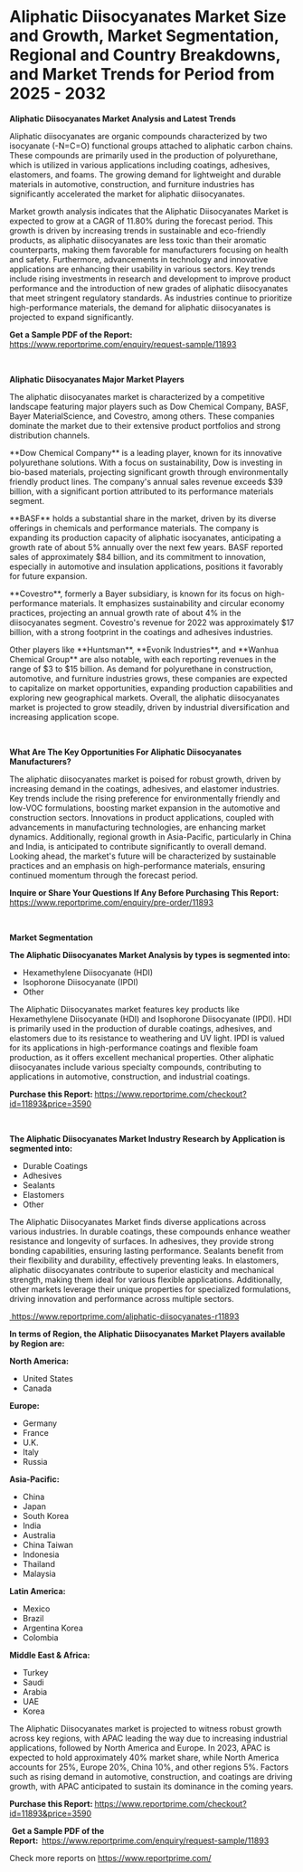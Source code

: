 <p><h1>Aliphatic Diisocyanates Market Size and Growth, Market Segmentation, Regional and Country Breakdowns, and Market Trends for Period from 2025 -  2032</h1></p><p><strong>Aliphatic Diisocyanates Market Analysis and Latest Trends</strong></p>
<p><p>Aliphatic diisocyanates are organic compounds characterized by two isocyanate (-N=C=O) functional groups attached to aliphatic carbon chains. These compounds are primarily used in the production of polyurethane, which is utilized in various applications including coatings, adhesives, elastomers, and foams. The growing demand for lightweight and durable materials in automotive, construction, and furniture industries has significantly accelerated the market for aliphatic diisocyanates.</p><p>Market growth analysis indicates that the Aliphatic Diisocyanates Market is expected to grow at a CAGR of 11.80% during the forecast period. This growth is driven by increasing trends in sustainable and eco-friendly products, as aliphatic diisocyanates are less toxic than their aromatic counterparts, making them favorable for manufacturers focusing on health and safety. Furthermore, advancements in technology and innovative applications are enhancing their usability in various sectors. Key trends include rising investments in research and development to improve product performance and the introduction of new grades of aliphatic diisocyanates that meet stringent regulatory standards. As industries continue to prioritize high-performance materials, the demand for aliphatic diisocyanates is projected to expand significantly.</p></p>
<p><strong>Get a Sample PDF of the Report:&nbsp;</strong> <a href="https://www.reportprime.com/enquiry/request-sample/11893?utm_campaign=2242&utm_medium=2&utm_source=Github&utm_content=ia&utm_term=17032025&utm_id=aliphatic-diisocyanates">https://www.reportprime.com/enquiry/request-sample/11893</a></p>
<p>&nbsp;</p>
<p><strong>Aliphatic Diisocyanates Major Market Players</strong></p>
<p><p>The aliphatic diisocyanates market is characterized by a competitive landscape featuring major players such as Dow Chemical Company, BASF, Bayer MaterialScience, and Covestro, among others. These companies dominate the market due to their extensive product portfolios and strong distribution channels.</p><p>**Dow Chemical Company** is a leading player, known for its innovative polyurethane solutions. With a focus on sustainability, Dow is investing in bio-based materials, projecting significant growth through environmentally friendly product lines. The company's annual sales revenue exceeds $39 billion, with a significant portion attributed to its performance materials segment.</p><p>**BASF** holds a substantial share in the market, driven by its diverse offerings in chemicals and performance materials. The company is expanding its production capacity of aliphatic isocyanates, anticipating a growth rate of about 5% annually over the next few years. BASF reported sales of approximately $84 billion, and its commitment to innovation, especially in automotive and insulation applications, positions it favorably for future expansion.</p><p>**Covestro**, formerly a Bayer subsidiary, is known for its focus on high-performance materials. It emphasizes sustainability and circular economy practices, projecting an annual growth rate of about 4% in the diisocyanates segment. Covestro's revenue for 2022 was approximately $17 billion, with a strong footprint in the coatings and adhesives industries.</p><p>Other players like **Huntsman**, **Evonik Industries**, and **Wanhua Chemical Group** are also notable, with each reporting revenues in the range of $3 to $15 billion. As demand for polyurethane in construction, automotive, and furniture industries grows, these companies are expected to capitalize on market opportunities, expanding production capabilities and exploring new geographical markets. Overall, the aliphatic diisocyanates market is projected to grow steadily, driven by industrial diversification and increasing application scope.</p></p>
<p>&nbsp;</p>
<p><strong>What Are The Key Opportunities For Aliphatic Diisocyanates Manufacturers?</strong></p>
<p><p>The aliphatic diisocyanates market is poised for robust growth, driven by increasing demand in the coatings, adhesives, and elastomer industries. Key trends include the rising preference for environmentally friendly and low-VOC formulations, boosting market expansion in the automotive and construction sectors. Innovations in product applications, coupled with advancements in manufacturing technologies, are enhancing market dynamics. Additionally, regional growth in Asia-Pacific, particularly in China and India, is anticipated to contribute significantly to overall demand. Looking ahead, the market's future will be characterized by sustainable practices and an emphasis on high-performance materials, ensuring continued momentum through the forecast period.</p></p>
<p><strong>Inquire or Share Your Questions If Any Before Purchasing This Report:</strong> <a href="https://www.reportprime.com/enquiry/pre-order/11893?utm_campaign=2242&utm_medium=2&utm_source=Github&utm_content=ia&utm_term=17032025&utm_id=aliphatic-diisocyanates">https://www.reportprime.com/enquiry/pre-order/11893</a></p>
<p>&nbsp;</p>
<p><strong>Market Segmentation</strong></p>
<p><strong>The Aliphatic Diisocyanates Market Analysis by types is segmented into:</strong></p>
<p><ul><li>Hexamethylene Diisocyanate (HDI)</li><li>Isophorone Diisocyanate (IPDI)</li><li>Other</li></ul></p>
<p><p>The Aliphatic Diisocyanates market features key products like Hexamethylene Diisocyanate (HDI) and Isophorone Diisocyanate (IPDI). HDI is primarily used in the production of durable coatings, adhesives, and elastomers due to its resistance to weathering and UV light. IPDI is valued for its applications in high-performance coatings and flexible foam production, as it offers excellent mechanical properties. Other aliphatic diisocyanates include various specialty compounds, contributing to applications in automotive, construction, and industrial coatings.</p></p>
<p><strong>Purchase this Report:&nbsp;</strong><a href="https://www.reportprime.com/checkout?id=11893&price=3590&utm_campaign=2242&utm_medium=2&utm_source=Github&utm_content=ia&utm_term=17032025&utm_id=aliphatic-diisocyanates">https://www.reportprime.com/checkout?id=11893&price=3590</a></p>
<p>&nbsp;</p>
<p><strong>The Aliphatic Diisocyanates Market Industry Research by Application is segmented into:</strong></p>
<p><ul><li>Durable Coatings</li><li>Adhesives</li><li>Sealants</li><li>Elastomers</li><li>Other</li></ul></p>
<p><p>The Aliphatic Diisocyanates Market finds diverse applications across various industries. In durable coatings, these compounds enhance weather resistance and longevity of surfaces. In adhesives, they provide strong bonding capabilities, ensuring lasting performance. Sealants benefit from their flexibility and durability, effectively preventing leaks. In elastomers, aliphatic diisocyanates contribute to superior elasticity and mechanical strength, making them ideal for various flexible applications. Additionally, other markets leverage their unique properties for specialized formulations, driving innovation and performance across multiple sectors.</p></p>
<p><a href="https://www.reportprime.com/aliphatic-diisocyanates-r11893?utm_campaign=2242&utm_medium=2&utm_source=Github&utm_content=ia&utm_term=17032025&utm_id=aliphatic-diisocyanates">&nbsp;https://www.reportprime.com/aliphatic-diisocyanates-r11893</a></p>
<p><strong>In terms of Region, the Aliphatic Diisocyanates Market Players available by Region are:</strong></p>
<p>
    <p> <strong> North America: </strong>
        <ul>
            <li>United States</li>
            <li>Canada</li>
        </ul>
        </p> 
    <p> <strong> Europe: </strong>
        <ul>
            <li>Germany</li>
            <li>France</li>
            <li>U.K.</li>
            <li>Italy</li>
            <li>Russia</li>
        </ul>
        </p> 
    <p> <strong> Asia-Pacific: </strong>
        <ul>
            <li>China</li>
            <li>Japan</li>
            <li>South Korea</li>
            <li>India</li>
            <li>Australia</li>
            <li>China Taiwan</li>
            <li>Indonesia</li>
            <li>Thailand</li>
            <li>Malaysia</li>
        </ul>
        </p> 
    <p> <strong> Latin America: </strong>
        <ul>
            <li>Mexico</li>
            <li>Brazil</li>
            <li>Argentina Korea</li>
            <li>Colombia</li>
        </ul>
        </p> 
    <p> <strong> Middle East & Africa: </strong>
        <ul>
            <li>Turkey</li>
            <li>Saudi</li>
            <li>Arabia</li>
            <li>UAE</li>
            <li>Korea</li>
        </ul>
    </p>
    </p>
<p><p>The Aliphatic Diisocyanates market is projected to witness robust growth across key regions, with APAC leading the way due to increasing industrial applications, followed by North America and Europe. In 2023, APAC is expected to hold approximately 40% market share, while North America accounts for 25%, Europe 20%, China 10%, and other regions 5%. Factors such as rising demand in automotive, construction, and coatings are driving growth, with APAC anticipated to sustain its dominance in the coming years.</p></p>
<p><strong>Purchase this Report: </strong><a href="https://www.reportprime.com/checkout?id=11893&price=3590&utm_campaign=2242&utm_medium=2&utm_source=Github&utm_content=ia&utm_term=17032025&utm_id=aliphatic-diisocyanates">https://www.reportprime.com/checkout?id=11893&price=3590</a></p>
<p>&nbsp;<strong>Get a Sample PDF of the Report:&nbsp;&nbsp;</strong><a href="https://www.reportprime.com/enquiry/request-sample/11893?utm_campaign=2242&utm_medium=2&utm_source=Github&utm_content=ia&utm_term=17032025&utm_id=aliphatic-diisocyanates">https://www.reportprime.com/enquiry/request-sample/11893</a></p>
<p><strong></strong></p>
<p>Check more reports on <a href="https://www.reportprime.com/?utm_campaign=2242&utm_medium=2&utm_source=Github&utm_content=ia&utm_term=17032025&utm_id=aliphatic-diisocyanates">https://www.reportprime.com/</a></p>